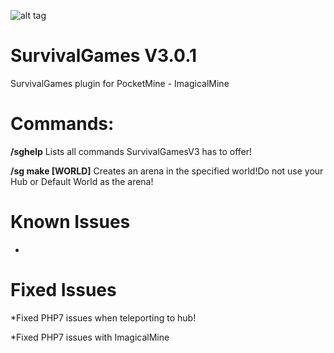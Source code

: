 ![alt tag](http://i.imgur.com/xEzMkd7.jpg)



# SurvivalGames  V3.0.1
SurvivalGames plugin for PocketMine - ImagicalMine

# Commands:

**/sghelp** Lists all commands SurvivalGamesV3 has to offer!

**/sg make [WORLD]** Creates an arena in the specified world!Do not use your Hub or Default World as the arena!

# Known Issues

*

# Fixed Issues

*Fixed PHP7 issues when teleporting to hub!

*Fixed PHP7 issues with ImagicalMine
